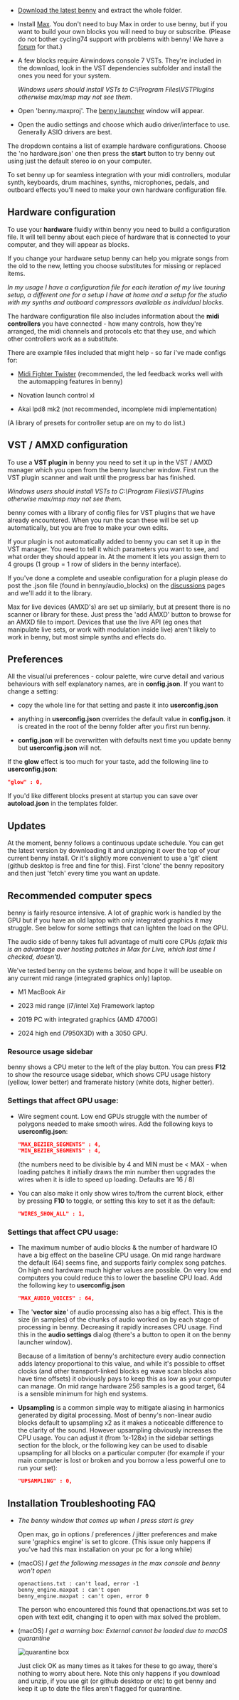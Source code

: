 - [Download the latest benny](https://github.com/playbenny/benny/archive/refs/heads/main.zip) and extract the whole folder. 

- Install [Max](http://www.cycling74.com). You don't need to buy Max in order to use benny, but if you want to build your own blocks you will need to buy or subscribe. (Please do not bother cycling74 support with problems with benny! We have a [forum](https://github.com/playbenny/benny/discussions) for that.)

- A few blocks require Airwindows console 7 VSTs. They're included in the download, look in the VST dependencies subfolder and install the ones you need for your system. 

    *Windows users should install VSTs to C:\Program Files\VSTPlugins otherwise max/msp may not see them.*

- Open 'benny.maxproj'. The [benny launcher](launcher.md) window will appear.

- Open the audio settings and choose which audio driver/interface to use. Generally ASIO drivers are best.

The dropdown contains a list of example hardware configurations. Choose the 'no hardware.json' one then press the **start** button to try benny out using just the default stereo io on your computer.

To set benny up for seamless integration with your midi controllers, modular synth, keyboards, drum machines, synths, microphones, pedals, and outboard effects you'll need to make your own hardware configuration file.


## Hardware configuration

To use your **hardware** fluidly within benny you need to build a configuration file. It will tell benny about each piece of hardware that is connected to your computer, and they will appear as blocks. 

If you change your hardware setup benny can help you migrate songs from the old to the new, letting you choose substitutes for missing or replaced items. 

*In my usage I have a configuration file for each iteration of my live touring setup, a different one for a setup I have at home and a setup for the studio with my synths and outboard compressors available as individual blocks.*

The hardware configuration file also includes information about the **midi controllers** you have connected - how many controls, how they're arranged, the midi channels and protocols etc that they use, and which other controllers work as a substitute.

There are example files included that might help - so far i've made configs for:

- [Midi Fighter Twister](https://www.midifighter.com/#Twister) (recommended, the led feedback works well with the automapping features in benny)

- Novation launch control xl

- Akai lpd8 mk2 (not recommended, incomplete midi implementation)

(A library of presets for controller setup are on my to do list.)

## VST / AMXD configuration

To use a **VST plugin** in benny you need to set it up in the VST / AMXD manager which you open from the benny launcher window. First run the VST plugin scanner and wait until the progress bar has finished.

   *Windows users should install VSTs to C:\Program Files\VSTPlugins otherwise max/msp may not see them.*

benny comes with a library of config files for VST plugins that we have already encountered. When you run the scan these will be set up automatically, but you are free to make your own edits.

If your plugin is not automatically added to benny you can set it up in the VST manager. You need to tell it which parameters you want to see, and what order they should appear in. At the moment it lets you assign them to 4 groups (1 group = 1 row of sliders in the benny interface).

If you've done a complete and useable configuration for a plugin please do post the .json file (found in benny/audio_blocks) on the [discussions](https://github.com/playbenny/benny/discussions) pages and we'll add it to the library.

Max for live devices (AMXD's) are set up similarly, but at present there is no scanner or library for these. Just press the 'add AMXD' button to browse for an AMXD file to import. Devices that use the live API (eg ones that manipulate live sets, or work with modulation inside live) aren't likely to work in benny, but most simple synths and effects do.

## Preferences

All the visual/ui preferences - colour palette, wire curve detail and various behaviours with self explanatory names, are in **config.json**. If you want to change a setting:

- copy the whole line for that setting and paste it into **userconfig.json**

- anything in **userconfig.json** overrides the default value in **config.json**. it is created in the root of the benny folder after you first run benny.

- **config.json** will be overwritten with defaults next time you update benny but **userconfig.json** will not.

If the **glow** effect is too much for your taste, add the following line to **userconfig.json**:

```json
"glow" : 0,
```

If you'd like different blocks present at startup you can save over **autoload.json** in the templates folder.

## Updates

At the moment, benny follows a continuous update schedule. You can get the latest version by downloading it and unzipping it over the top of your current benny install. Or it's slightly more convenient to use a 'git' client (github desktop is free and fine for this). First 'clone' the benny repository and then just 'fetch' every time you want an update.


## Recommended computer specs

benny is fairly resource intensive. A lot of graphic work is handled by the GPU but if you have an old laptop with only integrated graphics it may struggle. See below for some settings that can lighten the load on the GPU.

The audio side of benny takes full advantage of multi core CPUs *(afaik this is an advantage over hosting patches in Max for Live, which last time I checked, doesn't).*

We've tested benny on the systems below, and hope it will be useable on any current mid range (integrated graphics only) laptop.

- M1 MacBook Air

- 2023 mid range (i7/intel Xe) Framework laptop

- 2019 PC with integrated graphics (AMD 4700G) 

- 2024 high end (7950X3D) with a 3050 GPU. 

### Resource usage sidebar

benny shows a CPU meter to the left of the play button. You can press **F12** to show the resource usage sidebar, which shows CPU usage history (yellow, lower better) and framerate history (white dots, higher better).

### Settings that affect GPU usage:

- Wire segment count. Low end GPUs struggle with the number of polygons needed to make smooth wires. Add the following keys to **userconfig.json**:

    ```json
    "MAX_BEZIER_SEGMENTS" : 4,
    "MIN_BEZIER_SEGMENTS" : 4,
    ```

    (the numbers need to be divisible by 4 and MIN must be < MAX - when loading patches it initially draws the min number then upgrades the wires when it is idle to speed up loading. Defaults are 16 / 8)

- You can also make it only show wires to/from the current block, either by pressing **F10** to toggle, or setting this key to set it as the default:

    ```json
    "WIRES_SHOW_ALL" : 1,
    ```

### Settings that affect CPU usage:

- The maximum number of audio blocks & the number of hardware IO have a big effect on the baseline CPU usage. On mid range hardware the default (64) seems fine, and supports fairly complex song patches. On high end hardware much higher values are possible. On very low end computers you could reduce this to lower the baseline CPU load. Add the following key to **userconfig.json**

    ```json
    "MAX_AUDIO_VOICES" : 64,
    ```

- The '**vector size**' of audio processing also has a big effect. This is the size (in samples) of the chunks of audio worked on by each stage of processing in benny. Decreasing it rapidly increases CPU usage. Find this in the **audio settings** dialog (there's a button to open it on the benny launcher window). 

    Because of a limitation of benny's architecture every audio connection adds latency proportional to this value, and while it's possible to offset clocks (and other transport-linked blocks eg wave scan blocks also have time offsets) it obviously pays to keep this as low as your computer can manage. On mid range hardware 256 samples is a good target, 64 is a sensible minimum for high end systems.

- **Upsampling** is a common simple way to mitigate aliasing in harmonics generated by digital processing. Most of benny's non-linear audio blocks default to upsampling x2 as it makes a noticeable difference to the clarity of the sound. However upsampling obviously increases the CPU usage. You can adjust it (from 1x-128x) in the sidebar settings section for the block, or the following key can be used to disable upsampling for all blocks on a particular computer (for example if your main computer is lost or broken and you borrow a less powerful one to run your set):

    ```json
    "UPSAMPLING" : 0,
    ```

## Installation Troubleshooting FAQ

- *The benny window that comes up when I press start is grey*

    Open max, go in options / preferences / jitter preferences and make sure 'graphics engine' is set to glcore. (This issue only happens if you've had this max installation on your pc for a long while)

- (macOS) *I get the following messages in the max console and benny won't open*

    ```
    openactions.txt : can't load, error -1
    benny_engine.maxpat : can't open
    benny_engine.maxpat : can't open, error 0
    ```

    The person who encountered this found that openactions.txt was set to open with text edit, changing it to open with max solved the problem.

- (macOS) *I get a warning box: External cannot be loaded due to macOS quarantine*
    
    ![quarantine box](assets/screenshots/macos-quarantine.png)

    Just click OK as many times as it takes for these to go away, there's nothing to worry about here. Note this only happens if you download and unzip, if you use git (or github desktop or etc) to get benny and keep it up to date the files aren't flagged for quarantine.